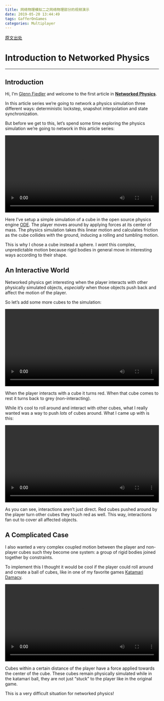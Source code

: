 ```yaml
---
title: 网络物理模拟二之网络物理部分的视频演示
date: 2019-05-20 13:44:49
tags: GafferOnGames
categories: Multiplayer
---
```

[原文出处](https://gafferongames.com/post/introduction_to_networked_physics/)

# Introduction to Networked Physics

* * *

## Introduction

Hi, I’m [Glenn Fiedler](https://gafferongames.com/about) and welcome to the first article in **[Networked Physics](https://gafferongames.com/categories/networked-physics/)**.

In this article series we’re going to network a physics simulation three different ways: deterministic lockstep, snapshot interpolation and state synchronization.

But before we get to this, let’s spend some time exploring the physics simulation we’re going to network in this article series:

  
<video preload="auto" loop="loop" controls="controls" width="100%"><source src="http://blog.sensedevil.com/video/intro_network_physics_1.mp4"></video>

Here I’ve setup a simple simulation of a cube in the open source physics engine [ODE](http://www.ode.org/). The player moves around by applying forces at its center of mass. The physics simulation takes this linear motion and calculates friction as the cube collides with the ground, inducing a rolling and tumbling motion.

This is why I chose a cube instead a sphere. I _want_ this complex, unpredictable motion because rigid bodies in general move in interesting ways according to their shape.

<!-- more -->

## An Interactive World

Networked physics get interesting when the player interacts with other physically simulated objects, _especially_ when those objects push back and affect the motion of the player.

So let’s add some more cubes to the simulation:

  
<video preload="auto" loop="loop" controls="controls" width="100%"><source src="http://blog.sensedevil.com/video/intro_network_physics_2.mp4"></video>

When the player interacts with a cube it turns red. When that cube comes to rest it turns back to grey (non-interacting).

While it’s cool to roll around and interact with other cubes, what I really wanted was a way to push _lots_ of cubes around. What I came up with is this:

  
<video preload="auto" loop="loop" controls="controls" width="100%"><source src="http://blog.sensedevil.com/video/intro_network_physics_3.mp4"></video>

As you can see, interactions aren’t just direct. Red cubes pushed around by the player turn other cubes they touch red as well. This way, interactions fan out to cover all affected objects.

## A Complicated Case

I also wanted a very complex coupled motion between the player and non-player cubes such they become one system: a group of rigid bodies joined together by constraints.

To implement this I thought it would be cool if the player could roll around and create a ball of cubes, like in one of my favorite games [Katamari Damacy](https://en.wikipedia.org/wiki/Katamari_Damacy).

  
<video preload="auto" loop="loop" controls="controls" width="100%"><source src="http://blog.sensedevil.com/video/intro_network_physics_4.mp4"></video>

Cubes within a certain distance of the player have a force applied towards the center of the cube. These cubes remain physically simulated while in the katamari ball, they are not just “stuck” to the player like in the original game.

This is a very difficult situation for networked physics!
